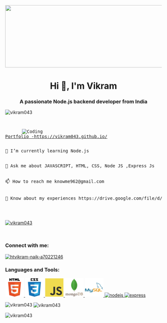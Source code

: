 <img src=https://raw.githubusercontent.com/Giphy/GiphyAPI/master/api_giphy_header.gif width="9000" height="200">
<h1 align="center">Hi 👋, I'm Vikram</h1>
<h3 align="center">A passionate Node.js backend developer from India</h3>

<p align="left"> <img src="https://komarev.com/ghpvc/?username=vikram043&label=Profile%20views&color=0e75b6&style=flat" alt="vikram043" /> </p>
<br>
<pre>
<img align="right" alt="Coding" width="450" src="https://devtechnosys.com/insights/wp-content/uploads/2021/07/full-stack-development.gif">
<a href="https://vikram043.github.io/"<p>Portfolio -https://vikram043.github.io/</p></a>
🌱 I’m currently learning Node.js
<br>
💬 Ask me about JAVASCRIPT, HTML, CSS, Node JS ,Express Js 
<br>
📫 How to reach me knowme962@gmail.com
<br>
📄 Know about my experiences https://drive.google.com/file/d/1T1fb-o2b3NbCVBClb4TS7VDRRief5Lha/view?usp=share_link
</pre>
<br>
<br>
<p align="left"> <a href="https://github.com/ryo-ma/github-profile-trophy"><img src="https://github-profile-trophy.vercel.app/?username=vikram043" alt="vikram043" /></a> </p>

<p align="left"> <a href="https://twitter.com/" target="blank"><img src="https://img.shields.io/twitter/follow/?logo=twitter&style=for-the-badge" alt="" /></a> </p>

<h3 align="left">Connect with me:</h3>
<p align="left">
<a href="https://linkedin.com/in/htvikram-naik-a70221246" target="blank"><img align="center" src="https://raw.githubusercontent.com/rahuldkjain/github-profile-readme-generator/master/src/images/icons/Social/linked-in-alt.svg" alt="htvikram-naik-a70221246" height="30" width="40" /></a>
</p>

<h3 align="left">Languages and Tools:</h3>
<p align="left">
<a href="https://www.w3.org/html/" target="_blank" rel="noreferrer">
<img src="https://raw.githubusercontent.com/devicons/devicon/master/icons/html5/html5-original-wordmark.svg" alt="html5" width="60" height="60"/> </a> 
<a href="https://www.w3schools.com/css/" target="_blank" rel="noreferrer"> 
<img src="https://raw.githubusercontent.com/devicons/devicon/master/icons/css3/css3-original-wordmark.svg" alt="css3" width="60" height="60"/> </a>
<a href="https://developer.mozilla.org/en-US/docs/Web/JavaScript" target="_blank" rel="noreferrer">
<img src="https://raw.githubusercontent.com/devicons/devicon/master/icons/javascript/javascript-original.svg" alt="javascript" width="60" height="60"/> </a> 
<a href="https://www.mongodb.com/" target="_blank" rel="noreferrer">
<img src="https://raw.githubusercontent.com/devicons/devicon/master/icons/mongodb/mongodb-original-wordmark.svg" alt="mongodb" width="60" height="60"/> </a> 
<a href="https://www.mysql.com/" target="_blank" rel="noreferrer">
<img src="https://raw.githubusercontent.com/devicons/devicon/master/icons/mysql/mysql-original-wordmark.svg" alt="mysql" width="60" height="60"/> </a>
<a href="https://nodejs.org" target="_blank" rel="noreferrer"> 
<img src="https://th.bing.com/th/id/OIP.kb3FqzuznvqGBhDKNl0MZQAAAA?pid=ImgDet&rs=1" alt="nodejs" width="100" height="60"/> </a>
<a href="https://expressjs.com" target="_blank" rel="noreferrer"> 
<img src="https://www.brainvire.com/wp/wp-content/uploads/2016/05/express-js-an-ideal-node-js-framework-to-develop-enterprise-web-applications.jpg" alt="express" width="100" height="60"/> </a> </p>

<p><img align="left" src="https://github-readme-stats.vercel.app/api/top-langs?username=vikram043&show_icons=true&locale=en&layout=compact" alt="vikram043" /></p>

<p>&nbsp;<img align="center" src="https://github-readme-stats.vercel.app/api?username=vikram043&show_icons=true&locale=en" alt="vikram043" /></p>

<p><img align="center" src="https://github-readme-streak-stats.herokuapp.com/?user=vikram043&" alt="vikram043" /></p>
